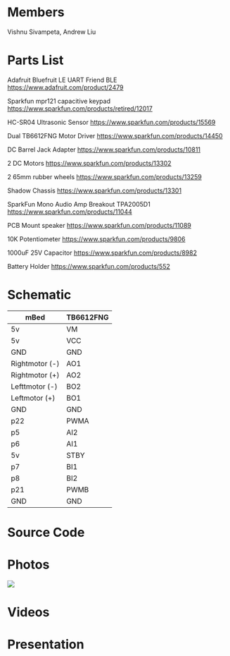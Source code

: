 # Members 
Vishnu Sivampeta, Andrew Liu

# Parts List
Adafruit Bluefruit LE UART Friend BLE https://www.adafruit.com/product/2479

Sparkfun mpr121 capacitive keypad https://www.sparkfun.com/products/retired/12017

HC-SR04 Ultrasonic Sensor https://www.sparkfun.com/products/15569

Dual TB6612FNG Motor Driver https://www.sparkfun.com/products/14450

DC Barrel Jack Adapter https://www.sparkfun.com/products/10811

2 DC Motors https://www.sparkfun.com/products/13302

2 65mm rubber wheels https://www.sparkfun.com/products/13259

Shadow Chassis https://www.sparkfun.com/products/13301

SparkFun Mono Audio Amp Breakout TPA2005D1 https://www.sparkfun.com/products/11044

PCB Mount speaker https://www.sparkfun.com/products/11089

10K Potentiometer https://www.sparkfun.com/products/9806

1000uF 25V Capacitor https://www.sparkfun.com/products/8982

Battery Holder https://www.sparkfun.com/products/552

# Schematic
| mBed | TB6612FNG |
| ------------- | ------------- |
| 5v  | VM |
| 5v  | VCC|
| GND  | GND |
| Rightmotor (-)  | AO1|
| Rightmotor (+)   | AO2|
| Lefttmotor (-)   | BO2|
| Leftmotor (+)   | BO1|
| GND  | GND|
| p22  | PWMA |
| p5  | AI2|
| p6  | AI1 |
| 5v  | STBY|
| p7  | BI1 |
| p8  | BI2|
| p21  | PWMB |
| GND  | GND|

# Source Code

# Photos
![](https://drive.google.com/file/d/1lxhzMqgAI-F1FDUB7bZzO3_EMm682L4M/view?usp=sharing)

# Videos

# Presentation

